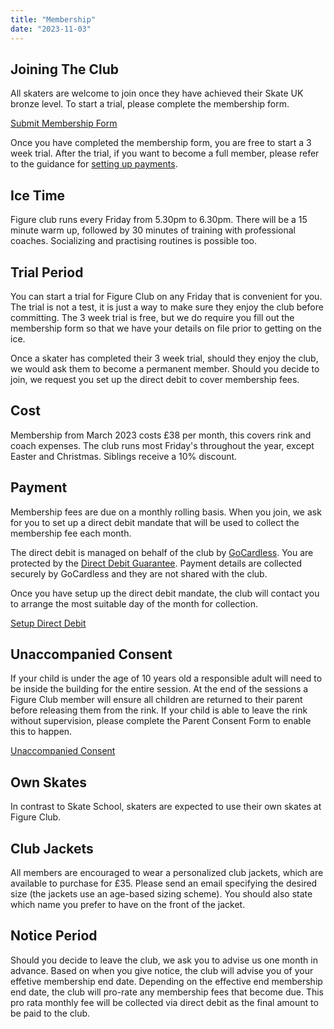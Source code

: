 ```yaml
---
title: "Membership"
date: "2023-11-03"
---
```


## Joining The Club

All skaters are welcome to join once they have achieved their Skate UK bronze level. To start a trial, please complete the membership form.

<a class="f6 link dim br-pill ph3 pv2 mb2 dib white bg-dark-blue" href="https://airtable.com/appds0YxM7WfBSSJK/shrlsGFlsrbcEaXRG">Submit Membership Form</a>

Once you have completed the membership form, you are free to start a 3 week trial. After the trial, if you want to become a full member, please refer to the guidance for [setting up payments](#payment).

## Ice Time

Figure club runs every Friday from 5.30pm to 6.30pm. There will be a 15 minute warm up, followed by 30 minutes of training with professional coaches. Socializing and practising routines is possible too.

## Trial Period

You can start a trial for Figure Club on any Friday that is convenient for you. The trial is not a test, it is just a way to make sure they enjoy the club before committing. The 3 week trial is free, but we do require you fill out the membership form so that we have your details on file prior to getting on the ice.

Once a skater has completed their 3 week trial, should they enjoy the club, we would ask them to become a permanent member. Should you decide to join, we request you set up the direct debit to cover membership fees.

## Cost

Membership from March 2023 costs £38 per month, this covers rink and coach expenses. The club runs most Friday's throughout the year, except Easter and Christmas. Siblings receive a 10% discount.

## Payment

Membership fees are due on a monthly rolling basis. When you join, we ask for you to set up a direct debit mandate that will be used to collect the membership fee each month.

The direct debit is managed on behalf of the club by [GoCardless][]. You are protected by the [Direct Debit Guarantee][dd_guarantee]. Payment details are collected securely by GoCardless and they are not shared with the club.

Once you have setup up the direct debit mandate, the club will contact you to arrange the most suitable day of the month for collection.

<a class="f6 link dim br-pill ph3 pv2 mb2 dib white bg-dark-blue" href="https://pay.gocardless.com/AL0005G1D8K022">Setup Direct Debit</a>

## Unaccompanied Consent

If your child is under the age of 10 years old a responsible adult will need to be inside the building for the entire session. At the end of the sessions a Figure Club member will ensure all children are returned to their parent before releasing them from the rink. If your child is able to leave the rink without supervision, please complete the Parent Consent Form to enable this to happen.

<a class="f6 link dim br-pill ph3 pv2 mb2 dib white bg-dark-blue" href="https://airtable.com/appds0YxM7WfBSSJK/shrVomFAMpRE2MrfY">Unaccompanied Consent</a>

## Own Skates

In contrast to Skate School, skaters are expected to use their own skates at Figure Club.</p>

## Club Jackets

All members are encouraged to wear a personalized club jackets, which are available to purchase for £35.
Please send an email specifying the desired size (the jackets use an age-based sizing scheme).
You should also state which name you prefer to have on the front of the jacket.

## Notice Period

Should you decide to leave the club, we ask you to advise us one month in advance.
Based on when you give notice, the club will advise you of your effetive membership end date.
Depending on the effective end membership end date, the club will pro-rate any membership fees that become due.
This pro rata monthly fee will be collected via direct debit as the final amount to be paid to the club.

<!-- Links -->

[gocardless]: https://gocardless.com
[dd_guarantee]: https://gocardless.com/guides/posts/dd-guarantee-in-plain-english/